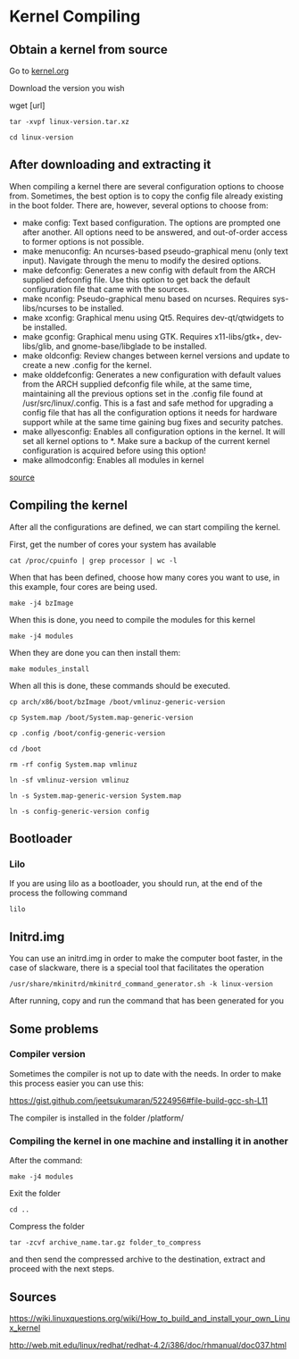 # Kernel Compiling

## Obtain a kernel from source

Go to [kernel.org](https://kernel.org)

Download the version you wish

wget [url]

`tar -xvpf linux-version.tar.xz`

`cd linux-version`

## After downloading and extracting it

When compiling a kernel there are several configuration options to choose from. Sometimes, the best option is to copy the config file already existing in the boot folder. There are, however, several options to choose from:

- make config: Text based configuration. The options are prompted one after another. All options need to be answered, and out-of-order access to former options is not possible.
- make menuconfig: An ncurses-based pseudo-graphical menu (only text input). Navigate through the menu to modify the desired options.
- make defconfig: Generates a new config with default from the ARCH supplied defconfig file. Use this option to get back the default configuration file that came with the sources.
- make nconfig: Pseudo-graphical menu based on ncurses. Requires sys-libs/ncurses to be installed.
- make xconfig: Graphical menu using Qt5. Requires dev-qt/qtwidgets to be installed.
- make gconfig: Graphical menu using GTK. Requires x11-libs/gtk+, dev-libs/glib, and gnome-base/libglade to be installed.
- make oldconfig: Review changes between kernel versions and update to create a new .config for the kernel.
- make olddefconfig: Generates a new configuration with default values from the ARCH supplied defconfig file while, at the same time, maintaining all the previous options set in the .config file found at /usr/src/linux/.config. This is a fast and safe method for upgrading a config file that has all the configuration options it needs for hardware support while at the same time gaining bug fixes and security patches.
- make allyesconfig: Enables all configuration options in the kernel. It will set all kernel options to *. Make sure a backup of the current kernel configuration is acquired before using this option!
- make allmodconfig: Enables all modules in kernel

[source](https://wiki.gentoo.org/wiki/Kernel/Configuration)

## Compiling the kernel

After all the configurations are defined, we can start compiling the kernel.

First, get the number of cores your system has available

`cat /proc/cpuinfo | grep processor | wc -l`

When that has been defined, choose how many cores you want to use, in this example, four cores are being used.

`make -j4 bzImage`

When this is done, you need to compile the modules for this kernel

`make -j4 modules`

When they are done you can then install them:

`make modules_install`

When all this is done, these commands should be executed.

`cp arch/x86/boot/bzImage /boot/vmlinuz-generic-version`

`cp System.map /boot/System.map-generic-version`

`cp .config /boot/config-generic-version`

`cd /boot`

`rm -rf config System.map vmlinuz`

`ln -sf vmlinuz-version vmlinuz`

`ln -s System.map-generic-version System.map`

`ln -s config-generic-version config`

## Bootloader

### Lilo

If you are using lilo as a bootloader, you should run, at the end of the process the following command

`lilo`

## Initrd.img

You can use an initrd.img in order to make the computer boot faster, in the case of slackware, there is a special tool that facilitates the operation

`/usr/share/mkinitrd/mkinitrd_command_generator.sh -k linux-version`

After running, copy and run the command that has been generated for you

## Some problems

### Compiler version

Sometimes the compiler is not up to date with the needs. In order to make this process easier you can use this:

https://gist.github.com/jeetsukumaran/5224956#file-build-gcc-sh-L11

The compiler is installed in the folder /platform/

### Compiling the kernel in one machine and installing it in another

After the command:

`make -j4 modules`

Exit the folder

`cd ..`

Compress the folder

`tar -zcvf archive_name.tar.gz folder_to_compress`

and then send the compressed archive to the destination, extract and proceed with the next steps.

## Sources

https://wiki.linuxquestions.org/wiki/How_to_build_and_install_your_own_Linux_kernel

http://web.mit.edu/linux/redhat/redhat-4.2/i386/doc/rhmanual/doc037.html
